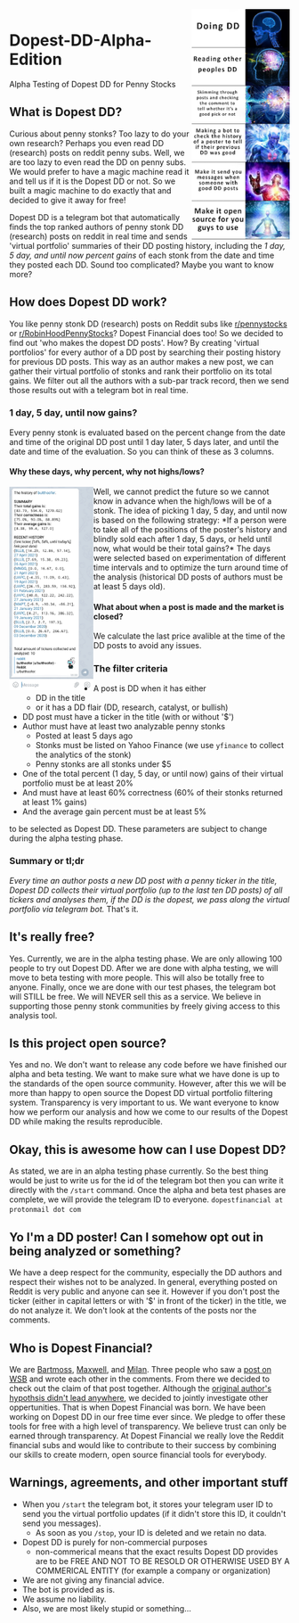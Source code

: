 <img align="right" height=35% width=35% src="https://github.com/dopestfinancial/Dopest-DD-Alpha-Edition/blob/main/images/make-it-send-messages.png">

# Dopest-DD-Alpha-Edition
Alpha Testing of Dopest DD for Penny Stocks

## What is Dopest DD?
Curious about penny stonks? Too lazy to do your own research? Perhaps you even read DD (research) posts on reddit penny subs. Well, we are too lazy to even read the DD on penny subs. We would prefer to have a magic machine read it and tell us if it is the Dopest DD or not. So we built a magic machine to do exactly that and decided to give it away for free! 

Dopest DD is a telegram bot that automatically finds the top ranked authors of penny stonk DD (research) posts on reddit in real time and sends 'virtual portfolio' summaries of their DD posting history, including the *1 day, 5 day, and until now percent gains* of each stonk from the date and time they posted each DD. Sound too complicated? Maybe you want to know more? 


## How does Dopest DD work?
You like penny stonk DD (research) posts on Reddit subs like [r/pennystocks](https://www.reddit.com/r/pennystocks/) or [r/RobinHoodPennyStocks](https://www.reddit.com/r/robinHoodPennyStocks/)? Dopest Financial does too! So we decided to find out 'who makes the dopest DD posts'. How? By creating 'virtual portfolios' for every author of a DD post by searching their posting history for previous DD posts. This way as an author makes a new post, we can gather their virtual portfolio of stonks and rank their portfolio on its total gains. We filter out all the authors with a sub-par track record, then we send those results out with a telegram bot in real time. 

### 1 day, 5 day, until now gains?
Every penny stonk is evaluated based on the percent change from the date and time of the original DD post until 1 day later, 5 days later, and until the date and time of the evaluation. So you can think of these as 3 columns. 

#### Why these days, why percent, why not highs/lows?
<img align="left" height=30% width=30% src="https://github.com/dopestfinancial/Dopest-DD-Alpha-Edition/blob/main/images/telegram_screenshot.jpg">
Well, we cannot predict the future so we cannot know in advance when the high/lows will be of a stonk. The idea of picking 1 day, 5 day, and until now is based on the following strategy: *If a person were to take all of the positions of the poster's history and blindly sold each after 1 day, 5 days, or held until now, what would be their total gains?* The days were selected based on experimentation of different time intervals and to optimize the turn around time of the analysis (historical DD posts of authors must be at least 5 days old). 

#### What about when a post is made and the market is closed?
We calculate the last price avalible at the time of the DD posts to avoid any issues. 


### The filter criteria
* A post is DD when it has either
  * DD in the title
  * or it has a DD flair (DD, research, catalyst, or bullish)
* DD post must have a ticker in the title (with or without '$')
* Author must have at least two analyzable penny stonks
   * Posted at least 5 days ago
   * Stonks must be listed on Yahoo Finance (we use `yfinance` to collect the analytics of the stonk)
   * Penny stonks are all stonks under $5
* One of the total percent (1 day, 5 day, or until now) gains of their virtual portfolio must be at least 20%
* And must have at least 60% correctness (60% of their stonks returned at least 1% gains) 
* And the average gain percent must be at least 5%

to be selected as Dopest DD. These parameters are subject to change during the alpha testing phase.

### Summary or tl;dr
*Every time an author posts a new DD post with a penny ticker in the title, Dopest DD collects their virtual portfolio (up to the last ten DD posts) of all tickers and analyses them, if the DD is the dopest, we pass along the virtual portfolio via telegram bot.* That's it.

## It's really free?
Yes. Currently, we are in the alpha testing phase. We are only allowing 100 people to try out Dopest DD. After we are done with alpha testing, we will move to beta testing with more people. This will also be totally free to anyone. Finally, once we are done with our test phases, the telegram bot will STILL be free. We will NEVER sell this as a service. We believe in supporting those penny stonk communities by freely giving access to this analysis tool. 

## Is this project open source?
Yes and no. We don't want to release any code before we have finished our alpha and beta testing. We want to make sure what we have done is up to the standards of the open source community. However, after this we will be more than happy to open source the Dopest DD virtual portfolio filtering system. Transparency is very important to us. We want everyone to know how we perform our analysis and how we come to our results of the Dopest DD while making the results reproducible. 

## Okay, this is awesome how can I use Dopest DD?
As stated, we are in an alpha testing phase currently. So the best thing would be just to write us for the id of the telegram bot then you can write it directly with the `/start` command. Once the alpha and beta test phases are complete, we will provide the telegram ID to everyone.
`dopestfinancial at protonmail dot com`

## Yo I'm a DD poster! Can I somehow opt out in being analyzed or something?
We have a deep respect for the community, especially the DD authors and respect their wishes not to be analyzed. In general, everything posted on Reddit is very public and anyone can see it. However if you don't post the ticker (either in capital letters or with '$' in front of the ticker) in the title, we do not analyze it. We don't look at the contents of the posts nor the comments.

## Who is Dopest Financial?
We are [Bartmoss](https://github.com/AmateurAcademic), [Maxwell](https://github.com/maxwhoppa), and [Milan](https://github.com/MilanLR). Three people who saw a [post on WSB](https://www.reddit.com/r/wallstreetbets/comments/li5vch/i_think_i_found_a_way_to_predict_dips_with_nasdaq/) and wrote each other in the comments. From there we decided to check out the claim of that post together. Although the [original author's hypothsis didn't lead anywhere](https://github.com/AmateurAcademic/WSB-President-Wolfe-Hypothesis), we decided to jointly investigate other oppertunities. That is when Dopest Financial was born. We have been working on Dopest DD in our free time ever since. We pledge to offer these tools for free with a high level of transparency. We believe trust can only be earned through transparency. At Dopest Financial we really love the Reddit financial subs and would like to contribute to their success by combining our skills to create modern, open source financial tools for everybody. 

## Warnings, agreements, and other important stuff
* When you `/start` the telegram bot, it stores your telegram user ID to send you the virtual portfolio updates (if it didn't store this ID, it couldn't send you messages).
  * As soon as you `/stop`, your ID is deleted and we retain no data. 
* Dopest DD is purely for non-commercial purposes
  * non-commerical means that the exact results Dopest DD provides are to be FREE AND NOT TO BE RESOLD OR OTHERWISE USED BY A COMMERICAL ENTITY (for example a company or organization)
* We are not giving any financial advice.
* The bot is provided as is.
* We assume no liability.
* Also, we are most likely stupid or something…
